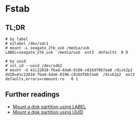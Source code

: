 # Fstab

## TL;DR

```plaintext
# by label
# e2label /dev/sdc1
# mount -L seagate_2tb_usb /media/usb
LABEL=seagate_2tb_usb  /media/usb  ext3  defaults  0 0

# by uuid
# vol_id --uuid /dev/sdb2
# mount -U 41c22818-fbad-4da6-8196-c816df0b7aa8 /disk2p2
UUID=41c22818-fbad-4da6-8196-c816df0b7aa8  /disk2p2  ext3  defaults,errors=remount-ro   0 1
```

## Further readings

- [Mount a disk partition using LABEL]
- [Mount a disk partition using UUID]

[mount a disk partition using label]: https://www.cyberciti.biz/faq/rhel-centos-debian-fedora-mount-partition-label/
[mount a disk partition using uuid]: https://www.cyberciti.biz/faq/linux-finding-using-uuids-to-update-fstab/

